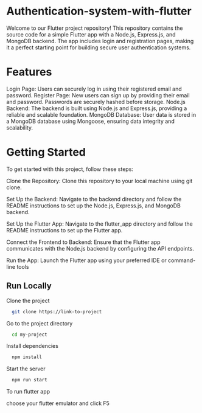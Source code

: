 # Authentication-system-with-flutter

Welcome to our Flutter project repository! This repository contains the source code for a simple Flutter app with a Node.js, Express.js, and MongoDB backend. The app includes login and registration pages, making it a perfect starting point for building secure user authentication systems.

# Features
Login Page: Users can securely log in using their registered email and password.
Register Page: New users can sign up by providing their email and password. Passwords are securely hashed before storage.
Node.js Backend: The backend is built using Node.js and Express.js, providing a reliable and scalable foundation.
MongoDB Database: User data is stored in a MongoDB database using Mongoose, ensuring data integrity and scalability.

# Getting Started

To get started with this project, follow these steps:

Clone the Repository: Clone this repository to your local machine using git clone.

Set Up the Backend: Navigate to the backend directory and follow the README instructions to set up the Node.js, Express.js, and MongoDB backend.

Set Up the Flutter App: Navigate to the flutter_app directory and follow the README instructions to set up the Flutter app.

Connect the Frontend to Backend: Ensure that the Flutter app communicates with the Node.js backend by configuring the API endpoints.

Run the App: Launch the Flutter app using your preferred IDE or command-line tools

## Run Locally

Clone the project

```bash
  git clone https://link-to-project
```

Go to the project directory

```bash
  cd my-project
```

Install dependencies

```bash
  npm install
```

Start the server

```bash
  npm run start
```
To run flutter app

choose your flutter emulator and click F5

